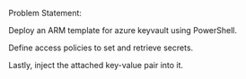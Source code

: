 Problem Statement:

Deploy an ARM template for azure keyvault using PowerShell. 

Define access policies to set and retrieve secrets. 

Lastly, inject the attached key-value pair into it.
